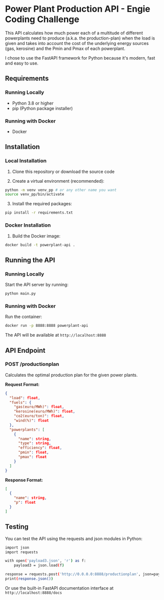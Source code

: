 # Power Plant Production API - Engie Coding Challenge

This API calculates how much power each of a multitude of different powerplants need to produce (a.k.a. the production-plan) when the load is given and takes into account the cost of the underlying energy sources (gas, kerosine) and the Pmin and Pmax of each powerplant.  

I chose to use the FastAPI framework for Python because it's modern, fast and easy to use.  

## Requirements

### Running Locally
- Python 3.8 or higher
- pip (Python package installer)

### Running with Docker
- Docker

## Installation

### Local Installation

1. Clone this repository or download the source code

2. Create a virtual environment (recommended):
```bash
python -m venv venv_pp # or any other name you want
source venv_pp/bin/activate
```

3. Install the required packages:
```bash
pip install -r requirements.txt
```

### Docker Installation

1. Build the Docker image:
```bash
docker build -t powerplant-api .
```

## Running the API

### Running Locally

Start the API server by running:
```bash
python main.py
```

### Running with Docker

Run the container:
```bash
docker run -p 8888:8888 powerplant-api
```

The API will be available at `http://localhost:8888`

## API Endpoint

### POST /productionplan

Calculates the optimal production plan for the given power plants.

**Request Format:**
```json
{
  "load": float,
  "fuels": {
    "gas(euro/MWh)": float,
    "kerosine(euro/MWh)": float,
    "co2(euro/ton)": float,
    "wind(%)": float
  },
  "powerplants": [
    {
      "name": string,
      "type": string,
      "efficiency": float,
      "pmin": float,
      "pmax": float
    }
  ]
}
```

**Response Format:**
```json
[
  {
    "name": string,
    "p": float
  }
]
```

## Testing

You can test the API using the requests and json modules in Python:

```bash
import json
import requests

with open('payload3.json', 'r') as f:
    payload3 = json.load(f)

response = requests.post('http://0.0.0.0:8888/productionplan', json=payload3)
print(response.json())
```

Or use the built-in FastAPI documentation interface at `http://localhost:8888/docs`
